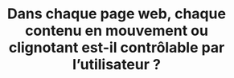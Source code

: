 ---
title: Dans chaque page web, chaque contenu en mouvement ou clignotant est-il contrôlable par l’utilisateur ? 
---